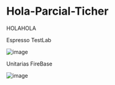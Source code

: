 # Hola-Parcial-Ticher
HOLAHOLA

Espresso TestLab

![image](https://github.com/fbnjeje/Hola-Parcial-Ticher/assets/98114342/d5369727-642a-4962-b709-a567b6beaf1c)


Unitarias FireBase

![image](https://github.com/fbnjeje/Hola-Parcial-Ticher/assets/98114342/94f14164-05cb-412c-bbb6-e709e99917c5)
